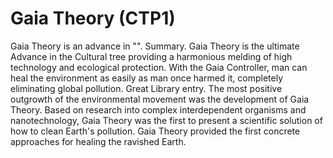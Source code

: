 # Gaia Theory (CTP1)

Gaia Theory is an advance in "".
Summary.
Gaia Theory is the ultimate Advance in the Cultural tree providing a harmonious melding of high technology and ecological protection. With the Gaia Controller, man can heal the environment as easily as man once harmed it, completely eliminating global pollution.
Great Library entry.
The most positive outgrowth of the environmental movement was the development of Gaia Theory. Based on research into complex interdependent organisms and nanotechnology, Gaia Theory was the first to present a scientific solution of how to clean Earth's pollution. Gaia Theory provided the first concrete approaches for healing the ravished Earth.